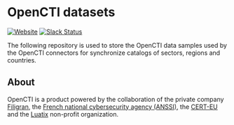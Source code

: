 # OpenCTI datasets

[![Website](https://img.shields.io/badge/website-opencti.io-blue.svg)](https://www.opencti.io)
[![Slack Status](https://slack.filigran.io/badge.svg)](https://community.filigran.io)

The following repository is used to store the OpenCTI data samples used by the OpenCTI connectors for synchronize catalogs of sectors, regions and countries.

## About

OpenCTI is a product powered by the collaboration of the private company [Filigran](https://www.filigran.io), the [French national cybersecurity agency (ANSSI)](https://ssi.gouv.fr), the [CERT-EU](https://cert.europa.eu) and the [Luatix](https://www.luatix.org) non-profit organization.
